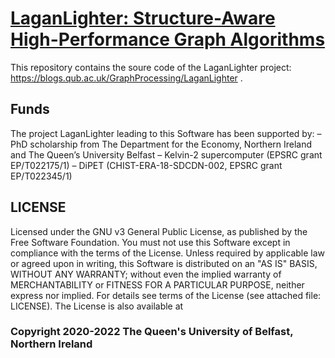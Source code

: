 # [LaganLighter:  Structure-Aware High-Performance Graph Algorithms](https://blogs.qub.ac.uk/GraphProcessing/LaganLighter/)

This repository contains the soure code of the LaganLighter project: https://blogs.qub.ac.uk/GraphProcessing/LaganLighter .

## Funds
The project LaganLighter leading to this Software has been supported by:
– PhD scholarship from The Department for the Economy, Northern Ireland and The Queen’s University Belfast
– Kelvin-2 supercomputer (EPSRC grant EP/T022175/1)
– DiPET (CHIST-ERA-18-SDCDN-002, EPSRC grant EP/T022345/1)

## LICENSE
Licensed under the GNU v3 General Public License, as published by the Free Software Foundation. You must not use this Software except in compliance with the terms of the License. Unless required by applicable law or agreed upon in writing, this Software is distributed on an "AS IS" BASIS, WITHOUT ANY WARRANTY; without even the implied warranty of MERCHANTABILITY or FITNESS FOR A PARTICULAR PURPOSE, neither express nor implied. For details see terms of the License (see attached file: LICENSE). The License is also available at

### Copyright 2020-2022 The Queen's University of Belfast, Northern Ireland
